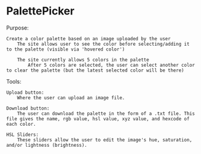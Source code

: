 # PalettePicker

Purpose: 

    Create a color palette based on an image uploaded by the user 
        The site allows user to see the color before selecting/adding it to the palette (visible via 'hovered color')
        
        The site currently allows 5 colors in the palette 
            After 5 colors are selected, the user can select another color to clear the palette (but the latest selected color will be there)

Tools: 

    Upload button: 
        Where the user can upload an image file.
        
    Download button: 
        The user can download the palette in the form of a .txt file. This file gives the name, rgb value, hsl value, xyz value, and hexcode of each color.
    
    HSL Sliders: 
        These sliders allow the user to edit the image's hue, saturation, and/or lightness (brightness). 
